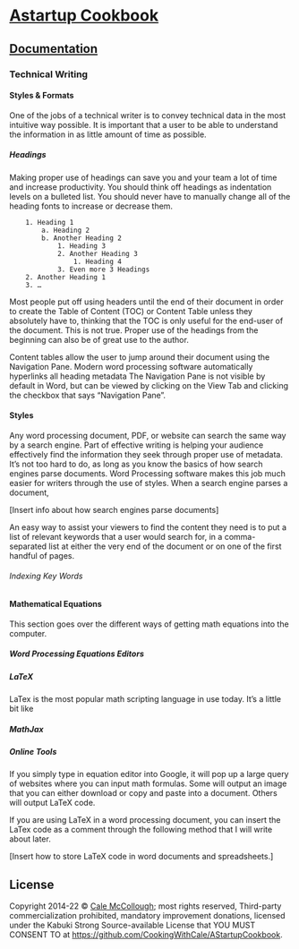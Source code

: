 # [Astartup Cookbook](../)

## [Documentation](./)

### Technical Writing

#### Styles & Formats

One of the jobs of a technical writer is to convey technical data in the most intuitive way possible. It is important that a user to be able to understand the information in as little amount of time as possible.

##### Headings

Making proper use of headings can save you and your team a lot of time and increase productivity. You should think off headings as indentation levels on a bulleted list. You should never have to manually change all of the heading fonts to increase or decrease them.

```
    1. Heading 1
        a. Heading 2
        b. Another Heading 2
            1. Heading 3
            2. Another Heading 3
                1. Heading 4
            3. Even more 3 Headings
    2. Another Heading 1
    3. …
```

Most people put off using headers until the end of their document in order to create the Table of Content (TOC) or Content Table unless they absolutely have to, thinking that the TOC is only useful for the end-user of the document. This is not true. Proper use of the headings from the beginning can also be of great use to the author.

Content tables allow the user to jump around their document using the Navigation Pane. Modern word processing software automatically hyperlinks all heading metadata The Navigation Pane is not visible by default in Word, but can be viewed by clicking on the View Tab and clicking the checkbox that says “Navigation Pane”.

#### Styles

Any word processing document, PDF, or website can search the same way by a search engine. Part of effective writing is helping your audience effectively find the information they seek through proper use of metadata. It’s not too hard to do, as long as you know the basics of how search engines parse documents.
Word Processing software makes this job much easier for writers through the use of styles. When a search engine parses a document,

[Insert info about how search engines parse documents]

An easy way to assist your viewers to find the content they need is to put a list of relevant keywords that a user would search for, in a comma-separated list at either the very end of the document or on one of the first handful of pages.

###### Indexing Key Words

#### Mathematical Equations

This section goes over the different ways of getting math equations into the computer.

##### Word Processing Equations Editors

##### LaTeX

LaTex is the most popular math scripting language in use today. It’s a little bit like

##### MathJax

##### Online Tools

If you simply type in equation editor into Google, it will pop up a large query of websites where you can input math formulas. Some will output an image that you can either download or copy and paste into a document. Others will output LaTeX code.

If you are using LaTeX in a word processing document, you can insert the LaTex code as a comment through the following method that I will write about later.

[Insert how to store LaTeX code in word documents and spreadsheets.]

## License

Copyright 2014-22 © [Cale McCollough](https://cookingwithcale.org); most rights reserved, Third-party commercialization prohibited, mandatory improvement donations, licensed under the Kabuki Strong Source-available License that YOU MUST CONSENT TO at <https://github.com/CookingWithCale/AStartupCookbook>.
